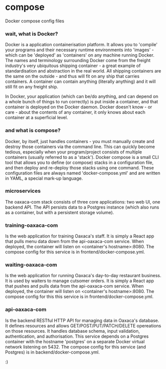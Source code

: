 # compose
Docker compose config files

### wait, what is Docker?
Docker is a application containerisation platform. It allows you to 'compile' your programs and their necessary runtime environments into 'images' - which can be 'deployed' as 'containers' on any machine running Docker. The names and terminology surrounding Docker come from the freight industry's very ubiquitous shipping container - a great example of standardisation and abstraction in the real world. All shipping containers are the same on the outside - and thus will fit on any ship that carries containers. A container can contain anything (literally anything) and it will still fit on any freight ship.

In Docker, your application (which can be/do anything, and can depend on a whole bunch of things to run correctly) is put inside a container, and that container is deployed on the Docker daemon. Docker doesn't know - or care - about the contents of any container, it only knows about each container at a superficial level.

### and what is compose?
Docker, by itself, just handles containers - you must manually create and destroy those containers via the command line. This can quickly become tedious, especially when your program/project consists of multiple containers (usually referred to as a 'stack'). Docker compose is a small CLI tool that allows you to define (or compose) stacks in a configuration file, and then deploy and re-deploy those stacks using one command. These configuration files are always named 'docker-compose.yml' and are written in YAML, a special mark-up language.

### microservices
The oaxaca-com stack consists of three core applications: two web UI, one backend API. The API persists data to a Postgres instance (which also runs as a container, but with a persistent storage volume).

### training-oaxaca-com
Is the web application for training Oaxaca's staff. It is simply a React app that pulls menu data down from the api-oaxaca-com service. When deployed, the container will listen on <container's hostname>:8080. The compose config for this service is in frontend/docker-compose.yml.

### waiting-oaxaca-com
Is the web application for running Oaxaca's day-to-day restaurant business. It is used by waiters to manage cutsomer orders. It is simply a React app that pushes and pulls data from the api-oaxaca-com service. When deployed, the container will listen on <container's hostname>:8080. The compose config for this this service is in frontend/docker-compose.yml.

### api-oaxaca-com
Is the backend RESTful HTTP API for managing data in Oaxaca's database. It defines resources and allows GET/POST/PUT/PATCH/DELETE opereations on those resources. It handles database schema, input validation, authentication, and authorisation. This service depends on a Postgres container with the hostname 'postgres' on a separate Docker virtual network listening on 5432. The compose config for this service (and Postgres) is in backend/docker-compose.yml.

:)
